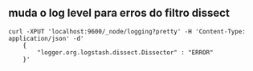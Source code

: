 ## muda o log level para erros do filtro dissect

```
curl -XPUT 'localhost:9600/_node/logging?pretty' -H 'Content-Type: application/json' -d' 
    {
        "logger.org.logstash.dissect.Dissector" : "ERROR"
    }'
```